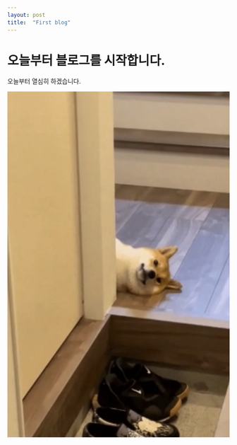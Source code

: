 ```yaml
---
layout: post
title:  "First blog"
---
```




# 오늘부터 블로그를 시작합니다.

오늘부터 열심히 하겠습니다.

![IMG_0375](../images/2023-07-19-first/IMG_0375-9851638.jpg)
